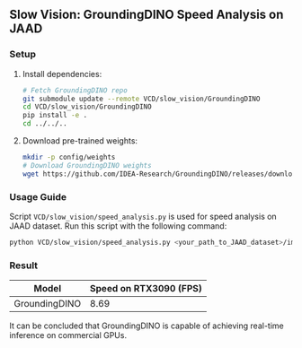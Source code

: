 ## Slow Vision: GroundingDINO Speed Analysis on JAAD

### Setup

1. Install dependencies:
   ```bash
   # Fetch GroundingDINO repo
   git submodule update --remote VCD/slow_vision/GroundingDINO
   cd VCD/slow_vision/GroundingDINO
   pip install -e .
   cd ../../..
   ```

2. Download pre-trained weights:
   ```bash
   mkdir -p config/weights
   # Download GroundingDINO weights
   wget https://github.com/IDEA-Research/GroundingDINO/releases/download/v0.1.0-alpha/groundingdino_swint_ogc.pth
   ```

### Usage Guide

Script `VCD/slow_vision/speed_analysis.py` is used for speed analysis on JAAD dataset. Run this script with the following command:

```bash
python VCD/slow_vision/speed_analysis.py <your_path_to_JAAD_dataset>/images --text_prompt person
```

### Result

| Model           | Speed on RTX3090 (FPS)    |
| -------------- | ----------------------------- |
| GroundingDINO | 8.69 |

It can be concluded that GroundingDINO is capable of achieving real-time inference on commercial GPUs.